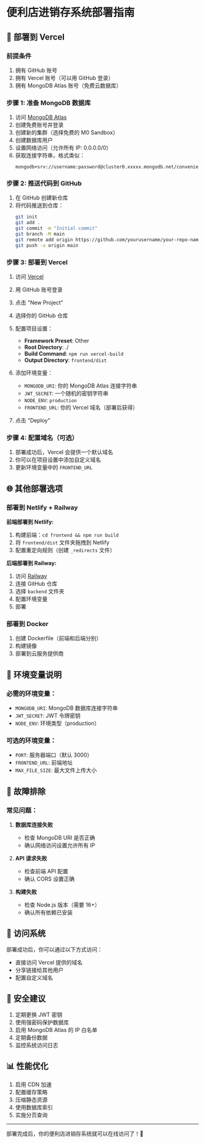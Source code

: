 # 便利店进销存系统部署指南

## 🚀 部署到 Vercel

### 前提条件
1. 拥有 GitHub 账号
2. 拥有 Vercel 账号（可以用 GitHub 登录）
3. 拥有 MongoDB Atlas 账号（免费云数据库）

### 步骤 1: 准备 MongoDB 数据库

1. 访问 [MongoDB Atlas](https://www.mongodb.com/cloud/atlas)
2. 创建免费账号并登录
3. 创建新的集群（选择免费的 M0 Sandbox）
4. 创建数据库用户
5. 设置网络访问（允许所有 IP: 0.0.0.0/0）
6. 获取连接字符串，格式类似：
   ```
   mongodb+srv://username:password@cluster0.xxxxx.mongodb.net/convenience_store
   ```

### 步骤 2: 推送代码到 GitHub

1. 在 GitHub 创建新仓库
2. 将代码推送到仓库：
   ```bash
   git init
   git add .
   git commit -m "Initial commit"
   git branch -M main
   git remote add origin https://github.com/yourusername/your-repo-name.git
   git push -u origin main
   ```

### 步骤 3: 部署到 Vercel

1. 访问 [Vercel](https://vercel.com)
2. 用 GitHub 账号登录
3. 点击 "New Project"
4. 选择你的 GitHub 仓库
5. 配置项目设置：
   - **Framework Preset**: Other
   - **Root Directory**: ./
   - **Build Command**: `npm run vercel-build`
   - **Output Directory**: `frontend/dist`

6. 添加环境变量：
   - `MONGODB_URI`: 你的 MongoDB Atlas 连接字符串
   - `JWT_SECRET`: 一个随机的密钥字符串
   - `NODE_ENV`: `production`
   - `FRONTEND_URL`: 你的 Vercel 域名（部署后获得）

7. 点击 "Deploy"

### 步骤 4: 配置域名（可选）

1. 部署成功后，Vercel 会提供一个默认域名
2. 你可以在项目设置中添加自定义域名
3. 更新环境变量中的 `FRONTEND_URL`

## 🌐 其他部署选项

### 部署到 Netlify + Railway

**前端部署到 Netlify:**
1. 构建前端：`cd frontend && npm run build`
2. 将 `frontend/dist` 文件夹拖拽到 Netlify
3. 配置重定向规则（创建 `_redirects` 文件）

**后端部署到 Railway:**
1. 访问 [Railway](https://railway.app)
2. 连接 GitHub 仓库
3. 选择 `backend` 文件夹
4. 配置环境变量
5. 部署

### 部署到 Docker

1. 创建 Dockerfile（前端和后端分别）
2. 构建镜像
3. 部署到云服务提供商

## 📝 环境变量说明

### 必需的环境变量：
- `MONGODB_URI`: MongoDB 数据库连接字符串
- `JWT_SECRET`: JWT 令牌密钥
- `NODE_ENV`: 环境类型（production）

### 可选的环境变量：
- `PORT`: 服务器端口（默认 3000）
- `FRONTEND_URL`: 前端地址
- `MAX_FILE_SIZE`: 最大文件上传大小

## 🔧 故障排除

### 常见问题：

1. **数据库连接失败**
   - 检查 MongoDB URI 是否正确
   - 确认网络访问设置允许所有 IP

2. **API 请求失败**
   - 检查前端 API 配置
   - 确认 CORS 设置正确

3. **构建失败**
   - 检查 Node.js 版本（需要 16+）
   - 确认所有依赖已安装

## 📱 访问系统

部署成功后，你可以通过以下方式访问：
- 直接访问 Vercel 提供的域名
- 分享链接给其他用户
- 配置自定义域名

## 🔐 安全建议

1. 定期更换 JWT 密钥
2. 使用强密码保护数据库
3. 启用 MongoDB Atlas 的 IP 白名单
4. 定期备份数据
5. 监控系统访问日志

## 📊 性能优化

1. 启用 CDN 加速
2. 配置缓存策略
3. 压缩静态资源
4. 使用数据库索引
5. 实施分页查询

---

部署完成后，你的便利店进销存系统就可以在线访问了！🎉